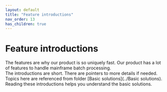 ```yaml
---
layout: default
title: "Feature introductions"
nav_order: 13
has_children: true
---
```

# Feature introductions
The features are why our product is so uniquely fast.  Our product has a lot of features to handle mainframe batch processing.  
The introductions are short.  There are pointers to more details if needed.   
Topics here are referenced from folder [Basic solutions](../Basic solutions).  
Reading these introductions helps you understand the basic solutions.  
